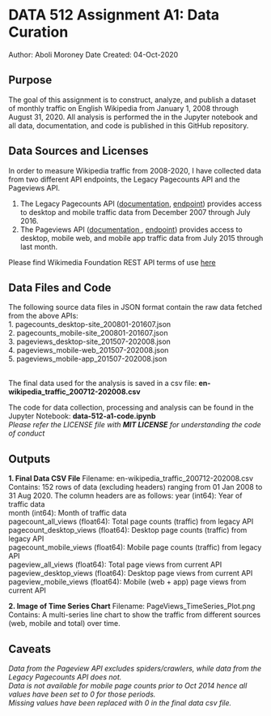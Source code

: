 # DATA 512 Assignment A1: Data Curation
Author: Aboli Moroney
Date Created: 04-Oct-2020

## Purpose
The goal of this assignment is to construct, analyze, and publish a dataset of monthly traffic on English Wikipedia from January 1, 2008 through August 31, 2020.
All analysis is performed the in the Jupyter notebook and all data, documentation, and code is published in this GitHub repository.

## Data Sources and Licenses
In order to measure Wikipedia traffic from 2008-2020, I have collected data from two different API endpoints, the Legacy Pagecounts API and the Pageviews API.

1.  The Legacy Pagecounts API ([documentation](https://wikitech.wikimedia.org/wiki/Analytics/AQS/Legacy_Pagecounts), [endpoint](https://wikimedia.org/api/rest_v1/#!/Pagecounts_data_(legacy)/get_metrics_legacy_pagecounts_aggregate_project_access_site_granularity_start_end)) provides access to desktop and mobile traffic data from December 2007 through July 2016.
2.  The Pageviews API ([documentation ](https://wikitech.wikimedia.org/wiki/Analytics/AQS/Pageviews), [endpoint](https://wikimedia.org/api/rest_v1/#!/Pageviews_data/get_metrics_pageviews_aggregate_project_access_agent_granularity_start_end)) provides access to desktop, mobile web, and mobile app traffic data from July 2015 through last month.

Please find Wikimedia Foundation REST API terms of use [here](https://www.mediawiki.org/wiki/Wikimedia_REST_API#Terms_and_conditions)

## Data Files and Code
The following source data files in JSON format contain the raw data fetched from the above APIs: <br>
	1. pagecounts_desktop-site_200801-201607.json <br>
	2. pagecounts_mobile-site_200801-201607.json <br>
	3. pageviews_desktop-site_201507-202008.json <br>
	4. pageviews_mobile-web_201507-202008.json <br>
	5. pageviews_mobile-app_201507-202008.json <br><br>

The final data used for the analysis is saved in a csv file: **en-wikipedia_traffic_200712-202008.csv** <br>

The code for data collection, processing and analysis can be found in the Jupyter Notebook: **data-512-a1-code.ipynb** <br>
*Please refer the LICENSE file with **MIT LICENSE** for understanding the code of conduct*

## Outputs

**1. Final Data CSV File** 
Filename: en-wikipedia_traffic_200712-202008.csv
	Contains: 152 rows of data (excluding headers) ranging from 01 Jan 2008 to 31 Aug 2020. The column headers are as follows:
	year (int64): Year of traffic data <br>
	month (int64): Month of traffic data <br>
	pagecount_all_views (float64): Total page counts (traffic) from legacy API <br>
	pagecount_desktop_views (float64): Desktop page counts (traffic) from legacy API <br>
	pagecount_mobile_views (float64): Mobile page counts (traffic) from legacy API <br>
	pageview_all_views (float64): Total page views from current API <br>
	pageview_desktop_views (float64): Desktop  page views from current API <br>
	pageview_mobile_views (float64): Mobile (web + app) page views from current API <br>


**2. Image of Time Series Chart**
Filename: PageViews_TimeSeries_Plot.png <br>
Contains: A multi-series line chart to show the traffic from different sources (web, mobile and total) over time. <br>

## Caveats
*Data from the Pageview API excludes spiders/crawlers, while data from the Legacy Pagecounts API does not.* <br>
*Data is not available for mobile page counts prior to Oct 2014 hence all values have been set to 0 for those periods.* <br>
*Missing values have been replaced with 0 in the final data csv file.* <br>
